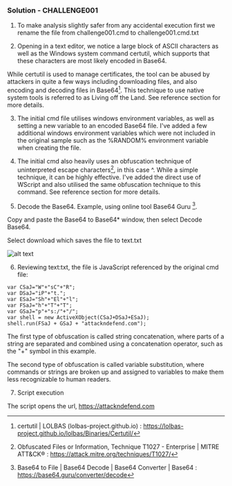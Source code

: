 ### Solution - CHALLENGE001

1. To make analysis slightly safer from any accidental execution first we rename the file from challenge001.cmd to challenge001.cmd.txt

2. Opening in a text editor, we notice a large block of ASCII characters as well as the Windows system command certutil, which supports that these characters are most likely encoded in Base64.

While certutil is used to manage certificates, the tool can be abused by attackers in quite a few ways including downloading files, and also encoding and decoding files in Base64[^1]. This technique to use native system tools is referred to as Living off the Land. See reference section for more details.

3. The initial cmd file utilises windows environment variables, as well as setting a new variable to an encoded Base64 file. I've added a few additional windows environment variables which were not included in the original sample such as the %RANDOM% environment variable when creating the file.

4. The initial cmd also heavily uses an obfuscation technique of uninterpreted escape characters[^2], in this case ^. While a simple technique, it can be highly effective. I've added the direct use of WScript and also utilised the same obfuscation technique to this command. See reference section for more details.

5. Decode the Base64. Example, using online tool Base64 Guru [^3].

Copy and paste the Base64 to Base64* window, then select Decode Base64. 

Select download which saves the file to text.txt

![alt text](https://github.com/ATTACKnDEFEND/Deobfuscation-Challenges/tree/main/Challenge%201/Solution/image.png)

6. Reviewing text:txt, the file is JavaScript referenced by the original cmd file:

```
var CSaJ="W"+"sC"+"R";
var DSaJ="iP"+"t.";
var ESaJ="Sh"+"El"+"l";
var FSaJ="h"+"T"+"T";
var GSaJ="p"+"s:/"+"/";
var shell = new ActiveXObject(CSaJ+DSaJ+ESaJ);
shell.run(FSaJ + GSaJ + "attackndefend.com");
```

The first type of obfuscation is called string concatenation, where parts of a string are separated and combined using a concatenation operator, such as the "+" symbol in this example.

The second type of obfuscation is called variable substitution, where commands or strings are broken up and assigned to variables to make them less recognizable to human readers.

7. Script execution

The script opens the url, https://attackndefend.com



[^1]: certutil | LOLBAS (lolbas-project.github.io) : https://lolbas-project.github.io/lolbas/Binaries/Certutil/

[^2]: Obfuscated Files or Information, Technique T1027 - Enterprise | MITRE ATT&CK® : https://attack.mitre.org/techniques/T1027/

[^3]: Base64 to File | Base64 Decode | Base64 Converter | Base64 : https://base64.guru/converter/decode

